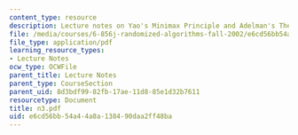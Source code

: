 ```yaml
---
content_type: resource
description: Lecture notes on Yao's Minimax Principle and Adelman's Theorem.
file: /media/courses/6-856j-randomized-algorithms-fall-2002/e6cd56bb54a44a8a138490daa2ff48ba_n3.pdf
file_type: application/pdf
learning_resource_types:
- Lecture Notes
ocw_type: OCWFile
parent_title: Lecture Notes
parent_type: CourseSection
parent_uid: 8d3bdf99-82fb-17ae-11d8-85e1d32b7611
resourcetype: Document
title: n3.pdf
uid: e6cd56bb-54a4-4a8a-1384-90daa2ff48ba
---
```

